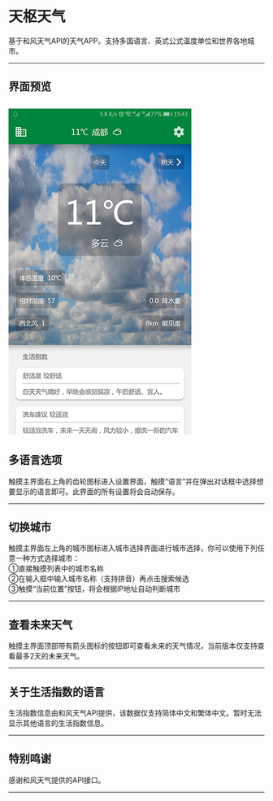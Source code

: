 # 天枢天气  
基于和风天气API的天气APP。支持多国语言、英式公式温度单位和世界各地城市。

---------------------------------------
## 界面预览
![主界面](https://github.com/DubheBroken/DubheWeather/blob/master/readme_image/Screenshot_20181226-154315.jpg)
---------------------------------------
## 多语言选项  
触摸主界面右上角的齿轮图标进入设置界面，触摸“语言”并在弹出对话框中选择想要显示的语言即可。此界面的所有设置将会自动保存。

---------------------------------------
## 切换城市  
触摸主界面左上角的城市图标进入城市选择界面进行城市选择，你可以使用下列任意一种方式选择城市：  
①直接触摸列表中的城市名称  
②在输入框中输入城市名称（支持拼音）再点击搜索候选  
③触摸“当前位置”按钮，将会根据IP地址自动判断城市

---------------------------------------
## 查看未来天气  
触摸主界面顶部带有箭头图标的按钮即可查看未来的天气情况，当前版本仅支持查看最多2天的未来天气。

---------------------------------------
## 关于生活指数的语言  
生活指数信息由和风天气API提供，该数据仅支持简体中文和繁体中文。暂时无法显示其他语言的生活指数信息。

---------------------------------------
## 特别鸣谢  
感谢和风天气提供的API接口。

---------------------------------------
